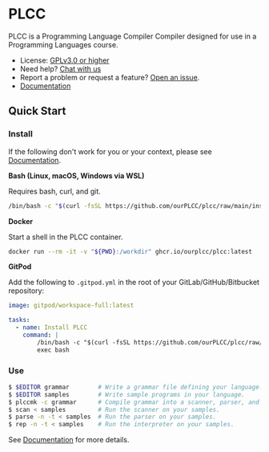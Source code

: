 # PLCC

PLCC is a Programming Language Compiler Compiler designed for use in
a Programming Languages course.

- License: [GPLv3.0 or higher](LICENSE)
- Need help? [Chat with us](https://discord.gg/EVtNSxS9E2)
- Report a problem or request a feature? [Open an issue](https://github.com/ourPLCC/plcc/issues).
- [Documentation](docs/README.md)

## Quick Start

### Install

If the following don't work for you or your context,
please see [Documentation](docs/README.md).

**Bash (Linux, macOS, Windows via WSL)**

Requires bash, curl, and git.

```bash
/bin/bash -c "$(curl -fsSL https://github.com/ourPLCC/plcc/raw/main/installer/install.bash)"
```

**Docker**

Start a shell in the PLCC container.

```bash
docker run --rm -it -v "${PWD}:/workdir" ghcr.io/ourplcc/plcc:latest
```

**GitPod**

Add the following to `.gitpod.yml` in the root of your GitLab/GitHub/Bitbucket
repository:

```yaml
image: gitpod/workspace-full:latest

tasks:
  - name: Install PLCC
    command: |
        /bin/bash -c "$(curl -fsSL https://github.com/ourPLCC/plcc/raw/main/installer/install.bash)" >> ~/.bashrc
        exec bash
```

### Use

```bash
$ $EDITOR grammar        # Write a grammar file defining your language.
$ $EDITOR samples        # Write sample programs in your language.
$ plccmk -c grammar      # Compile grammar into a scanner, parser, and interpreter.
$ scan < samples         # Run the scanner on your samples.
$ parse -n -t < samples  # Run the parser on your samples.
$ rep -n -t < samples    # Run the interpreter on your samples.
```

See [Documentation](/docs/README.md) for more details.
